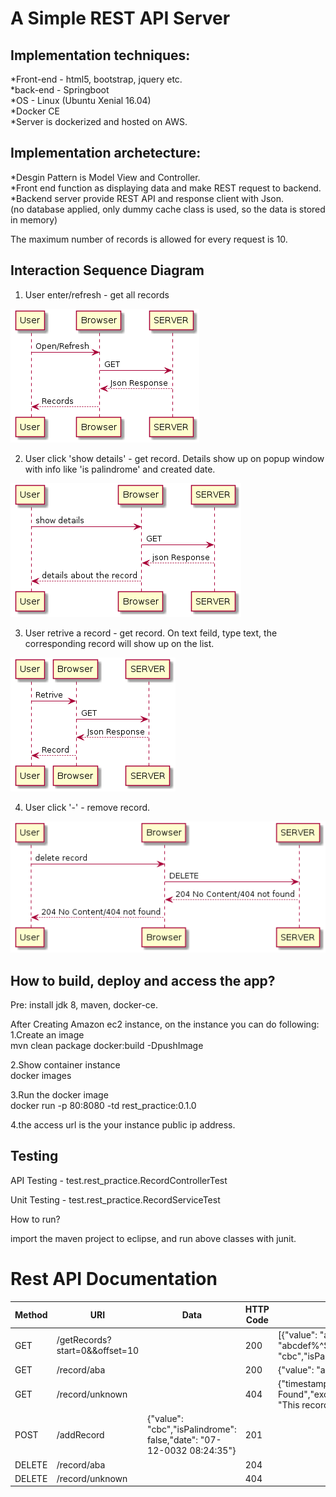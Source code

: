 # A Simple REST API Server

## Implementation techniques:<br />
*Front-end - html5, bootstrap, jquery etc.<br />
*back-end - Springboot <br />
*OS - Linux (Ubuntu Xenial 16.04) <br />
*Docker CE <br />
*Server is dockerized and hosted on AWS.<br />

## Implementation archetecture:<br />
*Desgin Pattern is Model View and Controller. <br />
*Front end function as displaying data and make REST request to backend.<br />
*Backend server provide REST API and response client with Json.<br />
(no database applied, only dummy cache class is used, so the data is stored in memory)

The maximum number of records is allowed for every request is 10. 

## Interaction Sequence Diagram

1) User enter/refresh - get all records

![Alt text](https://github.com/dingwenxiao/rest_spring/raw/master/screenshots/get_all_records.png)

2) User click 'show details' - get record. Details show up on popup window with info like 'is palindrome' and created date.

![Alt text](https://github.com/dingwenxiao/rest_spring/raw/master/screenshots/show_details.png)

3) User retrive a record - get record. On text feild, type text, the corresponding record will show up on the list.

![Alt text](https://github.com/dingwenxiao/rest_spring/raw/master/screenshots/search_record.png)

4) User click '-' - remove record. 

![Alt text](https://github.com/dingwenxiao/rest_spring/raw/master/screenshots/delete_record.png)

## How to build, deploy and access the app? 
Pre: install jdk 8, maven, docker-ce.

After Creating Amazon ec2 instance, on the instance you can do following:<br />
1.Create an image<br />
  mvn clean package docker:build -DpushImage

2.Show container instance<br />
  docker images<br />

3.Run the docker image<br />
  docker run -p 80:8080 -td rest_practice:0.1.0 <br />

4.the access url is the your instance public ip address.<br />

## Testing
API Testing - test.rest_practice.RecordControllerTest

Unit Testing - test.rest_practice.RecordServiceTest

How to run? 

import the maven project to eclipse, and run above classes with junit.

Rest API Documentation
=====
| Method | URI | Data | HTTP Code | Response (in JSON) |
| ------ | --- | ---- | --------- | ------------------ |
| GET | /getRecords?start=0&&offset=10 |  | 200 | [{"value": "aba","isPalindrome": true,"date": "07-12-0032 07:10:04"},{"value": "abcdef%^$","isPalindrome": false,"date": "07-12-0032 07:10:20"},{"value": "cbc","isPalindrome": true,"date": "07-12-0032 07:10:11"}] |
| GET | /record/aba |  | 200 |{"value": "aba","isPalindrome": true,"date": "07-12-0032 08:07:35"} |
| GET | /record/unknown |  | 404 | {"timestamp": 1498595279984,"status": 404,"error": "Not  Found","exception":"test.rest_practice.exception.RecordNotFoundException","message": "This record is not found in the  system","path": "/record/unknown"} |
| POST |/addRecord | {"value": "cbc","isPalindrome": false,"date": "07-12-0032 08:24:35"}| 201 |  |
| DELETE | /record/aba |  | 204 |  |
| DELETE | /record/unknown |  | 404 |  |
